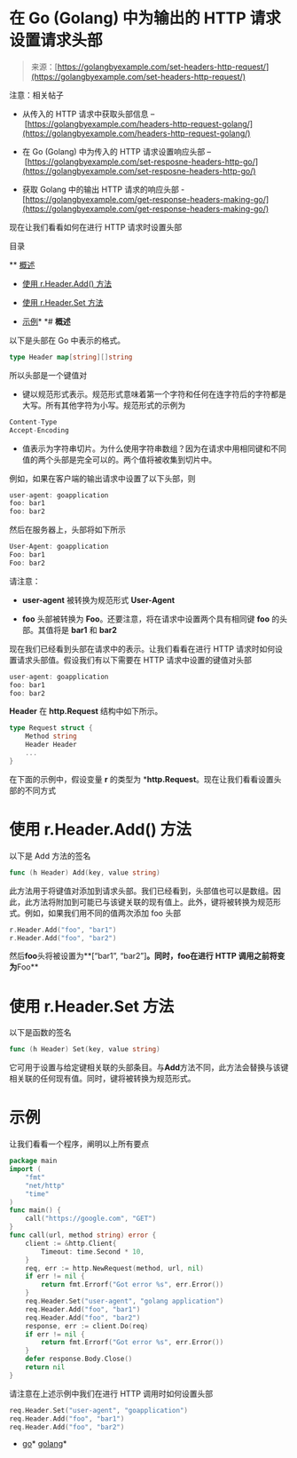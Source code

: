 <!--yml

category: 未分类

date: 2024-10-13 06:32:02

-->

# 在 Go (Golang) 中为输出的 HTTP 请求设置请求头部

> 来源：[https://golangbyexample.com/set-headers-http-request/](https://golangbyexample.com/set-headers-http-request/)

注意：相关帖子

+   从传入的 HTTP 请求中获取头部信息 – [https://golangbyexample.com/headers-http-request-golang/](https://golangbyexample.com/headers-http-request-golang/)

+   在 Go (Golang) 中为传入的 HTTP 请求设置响应头部 – [https://golangbyexample.com/set-resposne-headers-http-go/](https://golangbyexample.com/set-resposne-headers-http-go/)

+   获取 Golang 中的输出 HTTP 请求的响应头部 - [https://golangbyexample.com/get-response-headers-making-go/](https://golangbyexample.com/get-response-headers-making-go/)

现在让我们看看如何在进行 HTTP 请求时设置头部

目录

**   [概述](#Overview "概述")

+   [使用 r.Header.Add() 方法](#Using_rHeaderAdd_method "使用 r.Header.Add() 方法")

+   [使用 r.Header.Set 方法](#Using_rHeaderSet_method "使用 r.Header.Set 方法")

+   [示例](#Example "示例")*  *# **概述**

以下是头部在 Go 中表示的格式。

```go
type Header map[string][]string
```

所以头部是一个键值对

+   键以规范形式表示。规范形式意味着第一个字符和任何在连字符后的字符都是大写。所有其他字符为小写。规范形式的示例为

```go
Content-Type
Accept-Encoding
```

+   值表示为字符串切片。为什么使用字符串数组？因为在请求中用相同键和不同值的两个头部是完全可以的。两个值将被收集到切片中。

例如，如果在客户端的输出请求中设置了以下头部，则

```go
user-agent: goapplication
foo: bar1
foo: bar2
```

然后在服务器上，头部将如下所示

```go
User-Agent: goapplication
Foo: bar1
Foo: bar2
```

请注意：

+   **user-agent** 被转换为规范形式 **User-Agent**

+   **foo** 头部被转换为 **Foo**。还要注意，将在请求中设置两个具有相同键 **foo** 的头部。其值将是 **bar1** 和 **bar2**

现在我们已经看到头部在请求中的表示。让我们看看在进行 HTTP 请求时如何设置请求头部值。假设我们有以下需要在 HTTP 请求中设置的键值对头部

```go
user-agent: goapplication
foo: bar1
foo: bar2
```

**Header** 在 **http.Request** 结构中如下所示。

```go
type Request struct {
    Method string
    Header Header
    ...
}
```

在下面的示例中，假设变量 **r** 的类型为 ***http.Request**。现在让我们看看设置头部的不同方式

# **使用 r.Header.Add() 方法**

以下是 Add 方法的签名

```go
func (h Header) Add(key, value string)
```

此方法用于将键值对添加到请求头部。我们已经看到，头部值也可以是数组。因此，此方法将附加到可能已与该键关联的现有值上。此外，键将被转换为规范形式。例如，如果我们用不同的值两次添加 foo 头部

```go
r.Header.Add("foo", "bar1")
r.Header.Add("foo", "bar2")
```

然后**foo**头将被设置为**[“bar1”, “bar2”]**。同时，**foo**在进行 HTTP 调用之前将变为**Foo**

# **使用 r.Header.Set 方法**

以下是函数的签名

```go
func (h Header) Set(key, value string)
```

它可用于设置与给定键相关联的头部条目。与**Add**方法不同，此方法会替换与该键相关联的任何现有值。同时，键将被转换为规范形式。

# **示例**

让我们看看一个程序，阐明以上所有要点

```go
package main
import (
    "fmt"
    "net/http"
    "time"
)
func main() {
    call("https://google.com", "GET")
}
func call(url, method string) error {
    client := &http.Client{
        Timeout: time.Second * 10,
    }
    req, err := http.NewRequest(method, url, nil)
    if err != nil {
        return fmt.Errorf("Got error %s", err.Error())
    }
    req.Header.Set("user-agent", "golang application")
    req.Header.Add("foo", "bar1")
    req.Header.Add("foo", "bar2")
    response, err := client.Do(req)
    if err != nil {
        return fmt.Errorf("Got error %s", err.Error())
    }
    defer response.Body.Close()
    return nil
}
```

请注意在上述示例中我们在进行 HTTP 调用时如何设置头部

```go
req.Header.Set("user-agent", "goapplication")
req.Header.Add("foo", "bar1")
req.Header.Add("foo", "bar2")
```

+   [go](https://golangbyexample.com/tag/go/)*   [golang](https://golangbyexample.com/tag/golang/)*
